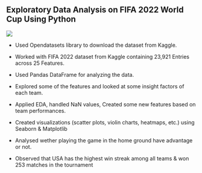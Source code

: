 
## Exploratory Data Analysis on FIFA 2022 World Cup Using Python
![](https://i.imgur.com/ypl0G5X.png)

- Used Opendatasets library to download the dataset from Kaggle.

- Worked with FIFA 2022 dataset from Kaggle containing 23,921 Entries across 25 Features. 

- Used Pandas DataFrame for analyzing the data.

- Explored some of the features and looked at some insight factors of each team.

- Applied EDA, handled NaN values, Created some new features based on team performances.

- Created visualizations (scatter plots, violin charts, heatmaps, etc.) using Seaborn & Matplotlib

- Analysed wether playing the game in the home ground have advantage or not.

- Observed that USA has the highest win streak among all teams & won 253 matches in the tournament
